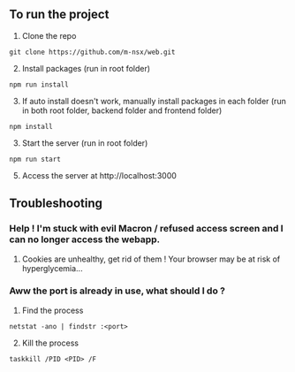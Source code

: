 ## To run the project

1. Clone the repo

```
git clone https://github.com/m-nsx/web.git
```

2. Install packages (run in root folder)

```
npm run install
```

3. If auto install doesn't work, manually install packages in each folder (run in both root folder, backend folder and frontend folder)

```
npm install
```

3. Start the server (run in root folder)

```
npm run start
```

5. Access the server at http://localhost:3000

## Troubleshooting

### Help ! I'm stuck with evil Macron / refused access screen and I can no longer access the webapp.

1. Cookies are unhealthy, get rid of them ! Your browser may be at risk of hyperglycemia...

### Aww the port is already in use, what should I do ?

1. Find the process

```
netstat -ano | findstr :<port>
```

2. Kill the process

```
taskkill /PID <PID> /F
```